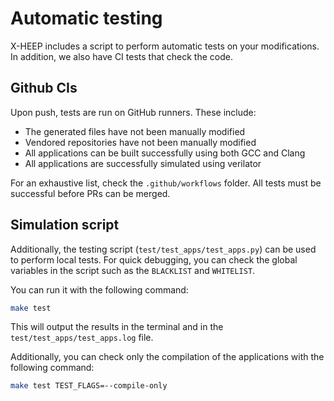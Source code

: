 # Automatic testing

X-HEEP includes a script to perform automatic tests on your modifications. In addition, we also have
CI tests that check the code.

## Github CIs

Upon push, tests are run on GitHub runners. These include:
* The generated files have not been manually modified
* Vendored repositories have not been manually modified
* All applications can be built successfully using both GCC and Clang
* All applications are successfully simulated using verilator

For an exhaustive list, check the `.github/workflows` folder. All tests must be successful before PRs can be merged.

## Simulation script

Additionally, the testing script (`test/test_apps/test_apps.py`) can be used to perform local tests. For quick
debugging, you can check the global variables in the script such as the `BLACKLIST` and `WHITELIST`.

You can run it with the following command:

```bash
make test
```

This will output the results in the terminal and in the `test/test_apps/test_apps.log` file.

Additionally, you can check only the compilation of the applications with the following command:

```bash
make test TEST_FLAGS=--compile-only
```
